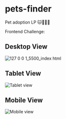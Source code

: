 # pets-finder
Pet adoption LP 🐱🐹🐶💕

Frontend Challenge:

## Desktop View
![127 0 0 1_5500_index html](https://github.com/shinnmar/pets-finder/assets/65095938/761bea82-ce39-4aee-b092-9b061cac1190)

## Tablet View
![Tablet view](https://github.com/shinnmar/pets-finder/assets/65095938/81925ea9-77b2-46b8-9c82-2eb1a9ade1fb)

## Mobile View
![Mobile view](https://github.com/shinnmar/pets-finder/assets/65095938/bd60ce6e-1c41-4f16-87b2-ecc192b21c06)
